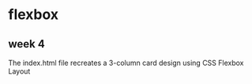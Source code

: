 # flexbox
## week 4
The index.html file recreates a 3-column card design using CSS Flexbox Layout
<br>
